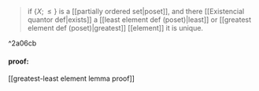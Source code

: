 >if $\{X;\leq\}$ is a [[partially ordered set|poset]], and there [[Existencial quantor def|exists]] a [[least element def (poset)|least]] or [[greatest element def (poset)|greatest]] [[element]] it is unique.

^2a06cb


#### proof:
[[greatest-least element lemma proof]] 
